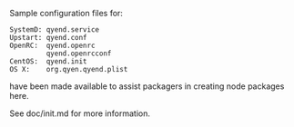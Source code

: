 Sample configuration files for:
```
SystemD: qyend.service
Upstart: qyend.conf
OpenRC:  qyend.openrc
         qyend.openrcconf
CentOS:  qyend.init
OS X:    org.qyen.qyend.plist
```
have been made available to assist packagers in creating node packages here.

See doc/init.md for more information.
